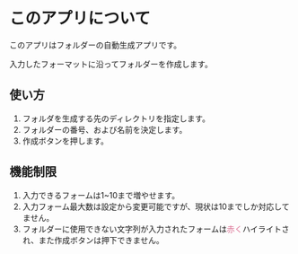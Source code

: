 # このアプリについて
このアプリはフォルダーの自動生成アプリです。

入力したフォーマットに沿ってフォルダーを作成します。

## 使い方
1. フォルダを生成する先のディレクトリを指定します。
2. フォルダーの番号、および名前を決定します。
3. 作成ボタンを押します。

## 機能制限
1. 入力できるフォームは1~10まで増やせます。
2. 入力フォーム最大数は設定から変更可能ですが、現状は10までしか対応してません。
3. フォルダーに使用できない文字列が入力されたフォームは<font color="PaleVioletRed">赤く</font>ハイライトされ、また作成ボタンは押下できません。

